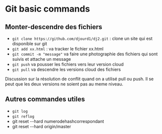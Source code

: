 # Git basic commands

## Monter-descendre des fichiers

+ `git clone https://github.com/djourd1/dj2.git`  : clone un site qui est disponible sur git
+ `git add xx.html`  : va tracker le fichier xx.html
+ `git commit -m "message"` va faire une photographie des fichiers qui sont suivis et attache un message
+ `git push`   va pousser les fichiers vers leur version cloud
+ `git pull`   va descendre les versions cloud des fichiers

Discussion sur la résolution de conflit quand on a utilisé pull ou push. Il se peut que les deux versions ne soient pas au meme niveau.



## Autres commandes utiles

+ `git log`
+ `git reflog`
+ git reset --hard numerodehashcorrespondant
+ git reset --hard origin/master
